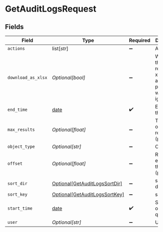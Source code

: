 # GetAuditLogsRequest


## Fields

| Field                                                                           | Type                                                                            | Required                                                                        | Description                                                                     |
| ------------------------------------------------------------------------------- | ------------------------------------------------------------------------------- | ------------------------------------------------------------------------------- | ------------------------------------------------------------------------------- |
| `actions`                                                                       | list[*str*]                                                                     | :heavy_minus_sign:                                                              | Actions                                                                         |
| `download_as_xlsx`                                                              | *Optional[bool]*                                                                | :heavy_minus_sign:                                                              | When true, the API will return an xlsx file, and pagination will be ignored     |
| `end_time`                                                                      | [date](https://docs.python.org/3/library/datetime.html#date-objects)            | :heavy_check_mark:                                                              | End date of the query                                                           |
| `max_results`                                                                   | *Optional[float]*                                                               | :heavy_minus_sign:                                                              | The number of entries to return (pagination)                                    |
| `object_type`                                                                   | *Optional[str]*                                                                 | :heavy_minus_sign:                                                              | Object Type                                                                     |
| `offset`                                                                        | *Optional[float]*                                                               | :heavy_minus_sign:                                                              | Return entries from this offset (pagination)                                    |
| `sort_dir`                                                                      | [Optional[GetAuditLogsSortDir]](../../models/operations/getauditlogssortdir.md) | :heavy_minus_sign:                                                              | sorting direction                                                               |
| `sort_key`                                                                      | [Optional[GetAuditLogsSortKey]](../../models/operations/getauditlogssortkey.md) | :heavy_minus_sign:                                                              | sort key                                                                        |
| `start_time`                                                                    | [date](https://docs.python.org/3/library/datetime.html#date-objects)            | :heavy_check_mark:                                                              | Start date of the query                                                         |
| `user`                                                                          | *Optional[str]*                                                                 | :heavy_minus_sign:                                                              | User name                                                                       |